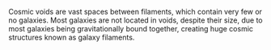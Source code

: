 Cosmic voids are vast spaces between filaments, which contain very few or no galaxies. Most galaxies are not located in voids, despite their size, due to most galaxies being gravitationally bound together, creating huge cosmic structures known as galaxy filaments.

